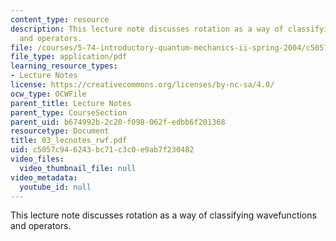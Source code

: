 ```yaml
---
content_type: resource
description: This lecture note discusses rotation as a way of classifying wavefunctions
  and operators.
file: /courses/5-74-introductory-quantum-mechanics-ii-spring-2004/c5057c946243bc71c3c0e9ab7f230482_03_lecnotes_rwf.pdf
file_type: application/pdf
learning_resource_types:
- Lecture Notes
license: https://creativecommons.org/licenses/by-nc-sa/4.0/
ocw_type: OCWFile
parent_title: Lecture Notes
parent_type: CourseSection
parent_uid: b674992b-2c20-f098-062f-edbb6f201368
resourcetype: Document
title: 03_lecnotes_rwf.pdf
uid: c5057c94-6243-bc71-c3c0-e9ab7f230482
video_files:
  video_thumbnail_file: null
video_metadata:
  youtube_id: null
---
```

This lecture note discusses rotation as a way of classifying wavefunctions and operators.